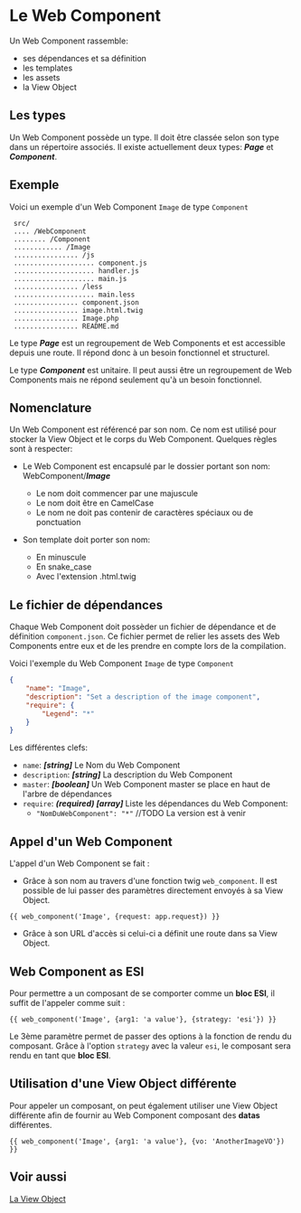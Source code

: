 Le Web Component
================

Un Web Component rassemble:
- ses dépendances et sa définition
- les templates
- les assets
- la View Object

Les types
---------

Un Web Component possède un type. Il doit être classée selon son type dans un répertoire associés.
Il existe actuellement deux types: ***Page*** et ***Component***.

Exemple
-------

Voici un exemple d'un Web Component `Image` de type `Component`

```
 src/
 .... /WebComponent
 ........ /Component
 ............ /Image
 ................ /js
 .................... component.js
 .................... handler.js
 .................... main.js
 ................ /less
 .................... main.less
 ................ component.json
 ................ image.html.twig
 ................ Image.php
 ................ README.md
```

Le type ***Page*** est un regroupement de Web Components et est accessible depuis une route. Il répond donc à un besoin fonctionnel et structurel.

Le type ***Component*** est unitaire. Il peut aussi être un regroupement de Web Components mais ne répond seulement qu'à un besoin fonctionnel.

Nomenclature
------------

Un Web Component est référencé par son nom. Ce nom est utilisé pour stocker la View Object et le corps du Web Component.
Quelques règles sont à respecter:

- Le Web Component est encapsulé par le dossier portant son nom: WebComponent/***Image***
    - Le nom doit commencer par une majuscule
    - Le nom doit être en CamelCase
    - Le nom ne doit pas contenir de caractères spéciaux ou de ponctuation

- Son template doit porter son nom:
    - En minuscule
    - En snake_case
    - Avec l'extension .html.twig

Le fichier de dépendances
-------------------------

Chaque Web Component doit possèder un fichier de dépendance et de définition `component.json`.
Ce fichier permet de relier les assets des Web Components entre eux et de les prendre en compte lors de la compilation.

Voici l'exemple du Web Component `Image` de type `Component`

```json
{
    "name": "Image",
    "description": "Set a description of the image component",
    "require": {
        "Legend": "*"
    }
}
```

Les différentes clefs:
- `name`: ***[string]*** Le Nom du Web Component
- `description`: ***[string]*** La description du Web Component
- `master`: ***[boolean]*** Un Web Component master se place en haut de l'arbre de dépendances
- `require`: ***(required) [array]*** Liste les dépendances du Web Component:
    - `"NomDuWebComponent": "*"` //TODO La version est à venir

Appel d'un Web Component
------------------------

L'appel d'un Web Component se fait :

- Grâce à son nom au travers d'une fonction twig `web_component`. Il est possible de lui passer des paramètres directement envoyés à sa View Object.

```
{{ web_component('Image', {request: app.request}) }}
```

- Grâce à son URL d'accès si celui-ci a définit une route dans sa View Object.

Web Component as ESI
--------------------

Pour permettre a un composant de se comporter comme un **bloc ESI**, il suffit de l'appeler comme suit :

```
{{ web_component('Image', {arg1: 'a value'}, {strategy: 'esi'}) }}
```

Le 3ème paramètre permet de passer des options à la fonction de rendu du composant. Grâce à l'option `strategy` avec la valeur `esi`, le composant sera rendu en tant que **bloc ESI**.

Utilisation d'une View Object différente
----------------------------------------

Pour appeler un composant, on peut également utiliser une View Object différente afin de fournir au Web Component composant des **datas** différentes.

```
{{ web_component('Image', {arg1: 'a value'}, {vo: 'AnotherImageVO'}) }}
```

Voir aussi
-----------

[La View Object](view_object.md)
